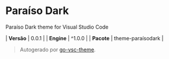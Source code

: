 # Paraíso Dark

Paraíso Dark theme for Visual Studio Code

| **Versão** | 0.0.1 |
| **Engine** | ^1.0.0 |
| **Pacote** | theme-paraísodark |

> Autogerado por [go-vsc-theme](https://github.com/natalbu/go-vsc-theme).
